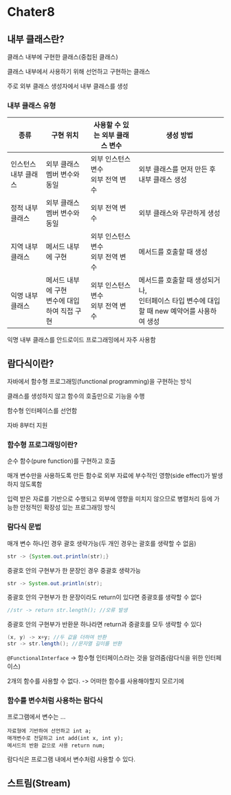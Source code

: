 # Chater8

## 내부 클래스란?

클래스 내부에 구현한 클래스(중첩된 클래스)

클래스 내부에서 사용하기 위해 선언하고 구현하는 클래스

주로 외부 클래스 생성자에서 내부 클래스를 생성



### 내부 클래스 유형

| 종류                 | 구현 위치                                         | 사용할 수 있는 외부 클래스 변수        | 생성 방법                                                    |
| -------------------- | ------------------------------------------------- | -------------------------------------- | ------------------------------------------------------------ |
| 인스턴스 내부 클래스 | 외부 클래스 멤버 변수와 동일                      | 외부 인스턴스 변수<br />외부 전역 변수 | 외부 클래스를 먼저 만든 후<br />내부 클래스 생성             |
| 정적 내부 클래스     | 외부 클래스 멤버 변수와 동일                      | 외부 전역 변수                         | 외부 클래스와 무관하게 생성                                  |
| 지역 내부 클래스     | 메서드 내부에 구현                                | 외부 인스턴스 변수<br />외부 전역 변수 | 메서드를 호출할 때 생성                                      |
| 익명 내부 클래스     | 메서드 내부에 구현<br />변수에 대입하여 직접 구현 | 외부 인스턴스 변수<br />외부 전역 변수 | 메서드를 호출할 때 생성되거나,<br />인터페이스 타입 변수에 대입할 때 new 예약어를 사용하여 생성 |

익명 내부 클래스를 안드로이드 프로그래밍에서 자주 사용함



## 람다식이란?

자바에서 함수형 프로그래밍(functional programming)을 구현하는 방식

클래스를 생성하지 않고 함수의 호출만으로 기능을 수행

함수형 인터페이스를 선언함

자바 8부터 지원



### 함수형 프로그래밍이란?

순수 함수(pure function)를 구현하고 호출

매개 변수만을 사용하도록 만든 함수로 외부 자료에 부수적인 영향(side effect)가 발생하지 않도록함

입력 받은 자료를 기반으로 수행되고 외부에 영향을 미치지 않으므로 병렬처리 등에 가능한 안정적인 확장성 있는 프로그래밍 방식



### 람다식 문법

매개 변수 하나인 경우 괄호 생략가능(두 개인 경우는 괄호를 생략할 수 없음)

```java
str -> {System.out.println(str);}
```

중괄호 안의 구현부가 한 문장인 경우 중괄호 생략가능

```java
str -> System.out.println(str);
```

중괄호 안의 구현부가 한 문장이라도 return이 있다면 중괄호를 생략할 수 없다

```java
//str -> return str.length(); //오류 발생
```

중괄호 안의 구현부가 반환문 하나라면 return과 중괄호를 모두 생략할 수 있다

```java
(x, y) -> x+y; //두 값을 더하여 반환
str -> str.length(); //문자열 길이를 반환
```





`@FunctionalInterface` -> 함수형 인터페이스라는 것을 알려줌(람다식을 위한 인터페이스)

2개의 함수를 사용할 수 없다. -> 어떠한 함수를 사용해야할지 모르기에



### 함수를 변수처럼 사용하는 람다식

프로그램에서 변수는 ...

```
자료형에 기반하여 선언하고 int a;
매개변수로 전달하고 int add(int x, int y);
메서드의 반환 값으로 사용 return num;
```

람다식은 프로그램 내에서 변수처럼 사용할 수 있다.

## 스트림(Stream)